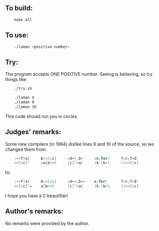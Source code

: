 ## To build:

```sh
    make all
```


## To use:

```sh
    ./laman <positive number>
```


## Try:

The program accepts ONE POSITIVE number.  Seeing is believing, so try things
like:

```sh
    ./try.sh

    ./laman 4
    ./laman 9
    ./laman 16
```

This code should run you in circles.


## Judges' remarks:

Some new compilers (in 1984) dislike lines 6 and 10 of the source, so we changed
them from:

```c
    ;++f)a[		b<<5|c]		=d++,b+		=e;for(		f=0;f<O
    <<5|c]^		=a[b<<5		|c]^=a[		(k-(b+1		))<<5|c]
```

to:

```c
    ;++f)a[		b<<5|c]		=d++,b+=	e;for(		f=0;f<O
    <<5|c]^=	a[b<<5		|c]^=a[		(k-(b+1		))<<5|c]
```

I hope you have a C beautifier!


## Author's remarks:

No remarks were provided by the author.


<!--

    Copyright © 1984-2024 by Landon Curt Noll. All Rights Reserved.

    You are free to share and adapt this file under the terms of this license:

	Creative Commons Attribution-ShareAlike 4.0 International (CC BY-SA 4.0)

    For more information, see:

	https://creativecommons.org/licenses/by-sa/4.0/

-->
